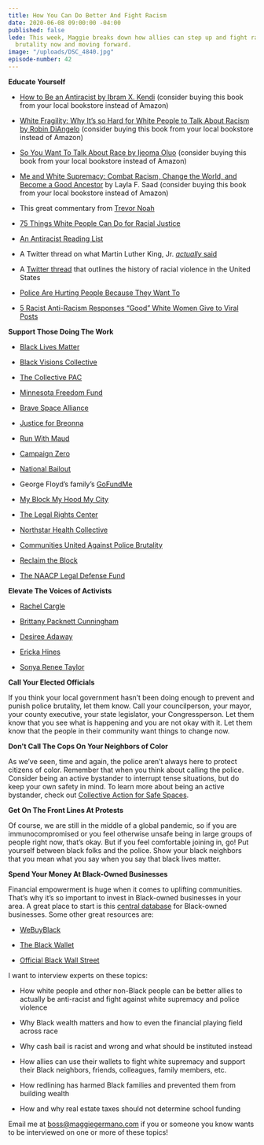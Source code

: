 ```yaml
---
title: How You Can Do Better And Fight Racism
date: 2020-06-08 09:00:00 -04:00
published: false
lede: This week, Maggie breaks down how allies can step up and fight racism and police
  brutality now and moving forward.
image: "/uploads/DSC_4840.jpg"
episode-number: 42
---
```


**Educate Yourself**

* [How to Be an Antiracist by Ibram X. Kendi](https://maggiegermano.us13.list-manage.com/track/click?u=7b0d49f10f1aef89a45167c3b&id=9038fb3abd&e=ca1ae675af) (consider buying this book from your local bookstore instead of Amazon)

* [White Fragility: Why It’s so Hard for White People to Talk About Racism by Robin DiAngelo](https://maggiegermano.us13.list-manage.com/track/click?u=7b0d49f10f1aef89a45167c3b&id=de5b73647a&e=ca1ae675af) (consider buying this book from your local bookstore instead of Amazon)

* [So You Want To Talk About Race by Ijeoma Oluo](https://maggiegermano.us13.list-manage.com/track/click?u=7b0d49f10f1aef89a45167c3b&id=75e621c8be&e=ca1ae675af) (consider buying this book from your local bookstore instead of Amazon)

* [Me and White Supremacy: Combat Racism, Change the World, and Become a Good Ancestor](https://maggiegermano.us13.list-manage.com/track/click?u=7b0d49f10f1aef89a45167c3b&id=28adf8396f&e=ca1ae675af) by Layla F. Saad (consider buying this book from your local bookstore instead of Amazon)

* This great commentary from [Trevor Noah](https://maggiegermano.us13.list-manage.com/track/click?u=7b0d49f10f1aef89a45167c3b&id=38fa753d02&e=ca1ae675af)

* [75 Things White People Can Do for Racial Justice](https://maggiegermano.us13.list-manage.com/track/click?u=7b0d49f10f1aef89a45167c3b&id=e2c09090af&e=ca1ae675af)

* [An Antiracist Reading List](https://maggiegermano.us13.list-manage.com/track/click?u=7b0d49f10f1aef89a45167c3b&id=5dc3d2117d&e=ca1ae675af)

* A Twitter thread on what Martin Luther King, Jr. *[actually](https://maggiegermano.us13.list-manage.com/track/click?u=7b0d49f10f1aef89a45167c3b&id=9017091f62&e=ca1ae675af)*[ said](https://maggiegermano.us13.list-manage.com/track/click?u=7b0d49f10f1aef89a45167c3b&id=9017091f62&e=ca1ae675af)

* A [Twitter thread](https://maggiegermano.us13.list-manage.com/track/click?u=7b0d49f10f1aef89a45167c3b&id=72d151ba80&e=ca1ae675af) that outlines the history of racial violence in the United States

* [Police Are Hurting People Because They Want To](https://maggiegermano.us13.list-manage.com/track/click?u=7b0d49f10f1aef89a45167c3b&id=9bcaf3141e&e=ca1ae675af)

* [5 Racist Anti-Racism Responses “Good” White Women Give to Viral Posts](https://maggiegermano.us13.list-manage.com/track/click?u=7b0d49f10f1aef89a45167c3b&id=54a82e3b21&e=ca1ae675af)

**Support Those Doing The Work**

* [Black Lives Matter](https://maggiegermano.us13.list-manage.com/track/click?u=7b0d49f10f1aef89a45167c3b&id=7c6f46a7c7&e=ca1ae675af)

* [Black Visions Collective](https://maggiegermano.us13.list-manage.com/track/click?u=7b0d49f10f1aef89a45167c3b&id=1898ce114d&e=ca1ae675af)

* [The Collective PAC](https://maggiegermano.us13.list-manage.com/track/click?u=7b0d49f10f1aef89a45167c3b&id=38443751e6&e=ca1ae675af)

* [Minnesota Freedom Fund](https://maggiegermano.us13.list-manage.com/track/click?u=7b0d49f10f1aef89a45167c3b&id=4b0c3a891f&e=ca1ae675af)

* [Brave Space Alliance](https://maggiegermano.us13.list-manage.com/track/click?u=7b0d49f10f1aef89a45167c3b&id=ac4ffe0885&e=ca1ae675af)

* [Justice for Breonna](https://maggiegermano.us13.list-manage.com/track/click?u=7b0d49f10f1aef89a45167c3b&id=ebc33b87db&e=ca1ae675af)

* [Run With Maud](https://maggiegermano.us13.list-manage.com/track/click?u=7b0d49f10f1aef89a45167c3b&id=baa8d38903&e=ca1ae675af)

* [Campaign Zero](https://maggiegermano.us13.list-manage.com/track/click?u=7b0d49f10f1aef89a45167c3b&id=4c0cc0da22&e=ca1ae675af)

* [National Bailout](https://maggiegermano.us13.list-manage.com/track/click?u=7b0d49f10f1aef89a45167c3b&id=62f347c178&e=ca1ae675af)

* George Floyd’s family’s [GoFundMe](https://maggiegermano.us13.list-manage.com/track/click?u=7b0d49f10f1aef89a45167c3b&id=34638637de&e=ca1ae675af)

* [My Block My Hood My City](https://maggiegermano.us13.list-manage.com/track/click?u=7b0d49f10f1aef89a45167c3b&id=a296f104fc&e=ca1ae675af)

* [The Legal Rights Center](https://maggiegermano.us13.list-manage.com/track/click?u=7b0d49f10f1aef89a45167c3b&id=b9da537ff6&e=ca1ae675af)

* [Northstar Health Collective](https://maggiegermano.us13.list-manage.com/track/click?u=7b0d49f10f1aef89a45167c3b&id=489276a196&e=ca1ae675af)

* [Communities United Against Police Brutality](https://maggiegermano.us13.list-manage.com/track/click?u=7b0d49f10f1aef89a45167c3b&id=4b2e960bef&e=ca1ae675af)

* [Reclaim the Block](https://maggiegermano.us13.list-manage.com/track/click?u=7b0d49f10f1aef89a45167c3b&id=e913435ae2&e=ca1ae675af)

* [The NAACP Legal Defense Fund](https://maggiegermano.us13.list-manage.com/track/click?u=7b0d49f10f1aef89a45167c3b&id=6f1413e00a&e=ca1ae675af)

**Elevate The Voices of Activists**

* [Rachel Cargle](https://maggiegermano.us13.list-manage.com/track/click?u=7b0d49f10f1aef89a45167c3b&id=cbd7643342&e=ca1ae675af)

* [Brittany Packnett Cunningham](https://maggiegermano.us13.list-manage.com/track/click?u=7b0d49f10f1aef89a45167c3b&id=8a67d9ba4f&e=ca1ae675af)

* [Desiree Adaway](https://maggiegermano.us13.list-manage.com/track/click?u=7b0d49f10f1aef89a45167c3b&id=93ea69bb10&e=ca1ae675af)

* [Ericka Hines](https://maggiegermano.us13.list-manage.com/track/click?u=7b0d49f10f1aef89a45167c3b&id=968ba4a369&e=ca1ae675af)

* [Sonya Renee Taylor](https://maggiegermano.us13.list-manage.com/track/click?u=7b0d49f10f1aef89a45167c3b&id=67973695a3&e=ca1ae675af)

**Call Your Elected Officials**

If you think your local government hasn’t been doing enough to prevent and punish police brutality, let them know. Call your councilperson, your mayor, your county executive, your state legislator, your Congressperson. Let them know that you see what is happening and you are not okay with it. Let them know that the people in their community want things to change now.

**Don't Call The Cops On Your Neighbors of Color**

As we’ve seen, time and again, the police aren’t always here to protect citizens of color. Remember that when you think about calling the police. Consider being an active bystander to interrupt tense situations, but do keep your own safety in mind. To learn more about being an active bystander, check out [Collective Action for Safe Spaces](https://maggiegermano.us13.list-manage.com/track/click?u=7b0d49f10f1aef89a45167c3b&id=ab4209e774&e=ca1ae675af).

**Get On The Front Lines At Protests**

Of course, we are still in the middle of a global pandemic, so if you are immunocompromised or you feel otherwise unsafe being in large groups of people right now, that’s okay. But if you feel comfortable joining in, go! Put yourself between black folks and the police. Show your black neighbors that you mean what you say when you say that black lives matter.

**Spend Your Money At Black-Owned Businesses**

Financial empowerment is huge when it comes to uplifting communities. That’s why it’s so important to invest in Black-owned businesses in your area. A great place to start is this [central database](https://maggiegermano.us13.list-manage.com/track/click?u=7b0d49f10f1aef89a45167c3b&id=80fc29c701&e=ca1ae675af) for Black-owned businesses. Some other great resources are:

* [WeBuyBlack](https://maggiegermano.us13.list-manage.com/track/click?u=7b0d49f10f1aef89a45167c3b&id=ff5a5eca01&e=ca1ae675af)

* [The Black Wallet](https://maggiegermano.us13.list-manage.com/track/click?u=7b0d49f10f1aef89a45167c3b&id=af513de7b6&e=ca1ae675af)

* [Official Black Wall Street](https://maggiegermano.us13.list-manage.com/track/click?u=7b0d49f10f1aef89a45167c3b&id=5025ec4ae8&e=ca1ae675af)

I want to interview experts on these topics:

* How white people and other non-Black people can be better allies to actually be anti-racist and fight against white supremacy and police violence

* Why Black wealth matters and how to even the financial playing field across race

* Why cash bail is racist and wrong and what should be instituted instead

* How allies can use their wallets to fight white supremacy and support their Black neighbors, friends, colleagues, family members, etc.

* How redlining has harmed Black families and prevented them from building wealth

* How and why real estate taxes should not determine school funding

Email me at [boss@maggiegermano.com](mailto:boss@maggiegermano.com) if you or someone you know wants to be interviewed on one or more of these topics!